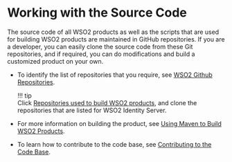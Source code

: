 # Working with the Source Code

The source code of all WSO2 products as well as the scripts that are
used for building WSO2 products are maintained in GitHub repositories.
If you are a developer, you can easily clone the source code from these
Git repositories, and if required, you can do modifications and build a
customized product on your own.

-   To identify the list of repositories that you require, see [WSO2
    Github
    Repositories](https://wso2.github.io/github-repositories.html).

    !!! tip     
        Click [Repositories used to build WSO2
        products](https://wso2.github.io/github-repositories.html#IS), and
        clone the repositories that are listed for WSO2 Identity Server.     

-   For more information on building the product, see [Using Maven to
    Build WSO2 Products](https://wso2.github.io/using-maven.html).
    
-   To learn how to contribute to the code base, see [Contributing to
    the Code Base](https://wso2.github.io/).
